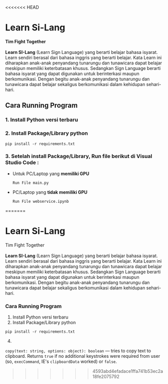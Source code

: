 <<<<<<< HEAD
# **Learn Si-Lang**
<span>**Tim Fight Together**</span>
<br><br>
**Learn SI-Lang** (Learn Sign Language) yang berarti belajar bahasa isyarat. Learn sendiri berasal dari bahasa inggris yang berarti belajar. Kata Learn ini diharapkan anak-anak penyandang tunarungu dan tunawicara dapat belajar meskipun memiliki keterbatasan khusus. Sedangkan Sign Language berarti bahasa isyarat yang dapat digunakan untuk berinterkasi maupun berkomunikasi. Dengan begitu anak-anak penyandang tunarungu dan tunawicara dapat belajar sekaligus berkomunikasi dalam kehidupan sehari-hari.

## **Cara Running Program**
### 1. Install **Python** versi terbaru
### 2. Install **Package/Library** python
  ```
  pip install -r requirements.txt
  ```
### 3. Setelah install **Package/Library**, Run file berikut di **Visual Studio Code** :
* Untuk PC/Laptop yang **memiliki GPU**
  
  `Run File main.py`
* PC/Laptop yang **tidak memiliki GPU**
  
  `Run File webservice.ipynb`

=======
# Learn Si-Lang
<span>Tim Fight Together</span>
<br><br>
<b>Learn SI-Lang</b> (Learn Sign Language) yang berarti belajar bahasa isyarat. Learn sendiri berasal dari bahasa inggris yang berarti belajar. Kata Learn ini diharapkan anak-anak penyandang tunarungu dan tunawicara dapat belajar meskipun memiliki keterbatasan khusus. Sedangkan Sign Language berarti bahasa isyarat yang dapat digunakan untuk berinterkasi maupun berkomunikasi. Dengan begitu anak-anak penyandang tunarungu dan tunawicara dapat belajar sekaligus berkomunikasi dalam kehidupan sehari-hari.

### Cara Running Program
1. Install Python versi terbaru
2. Install Package/Library python
  ```
  pip install -r requirements.txt
  ```
4. 

`copy(text: string, options: object): boolean` &mdash; tries to copy text to clipboard. Returns `true` if no additional keystrokes were required from user (so, `execCommand`, IE's `clipboardData` worked) or `false`.
>>>>>>> 4593abd4efadace1ffa741b53ec2a18fe2075792
